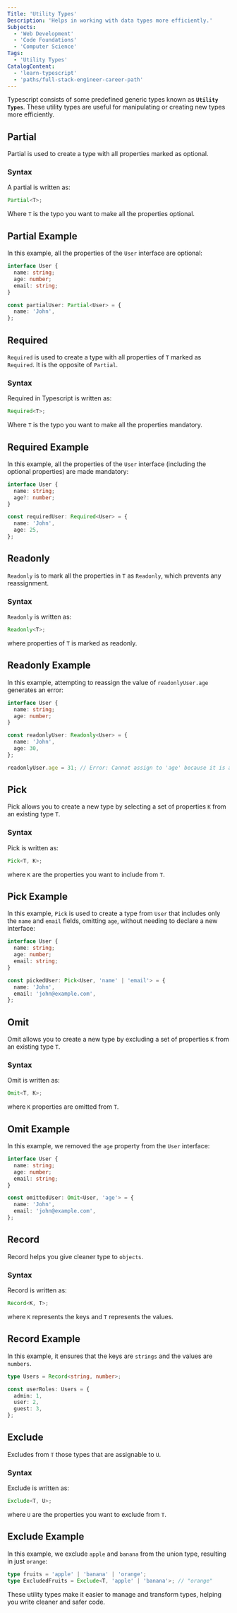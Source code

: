 ```yaml
---
Title: 'Utility Types'
Description: 'Helps in working with data types more efficiently.'
Subjects:
  - 'Web Development'
  - 'Code Foundations'
  - 'Computer Science'
Tags:
  - 'Utility Types'
CatalogContent:
  - 'learn-typescript'
  - 'paths/full-stack-engineer-career-path'
---
```


Typescript consists of some predefined generic types known as **`Utility Types`**. These utility types are useful for manipulating or creating new types more efficiently. 

## Partial

Partial is used to create a type with all properties marked as optional.

### Syntax

A partial is written as:

```ts
Partial<T>;
```

Where `T` is the typo you want to make all the properties optional.

## Partial Example

In this example, all the properties of the `User` interface are optional:

```ts
interface User {
  name: string;
  age: number;
  email: string;
}

const partialUser: Partial<User> = {
  name: 'John',
};
```

## Required

`Required` is used to create a type with all properties of `T` marked as `Required`. It is the opposite of `Partial`.

### Syntax

Required in Typescript is written as:

```ts
Required<T>;
```

Where `T` is the typo you want to make all the properties mandatory.

## Required Example

In this example, all the properties of the `User` interface (including the optional properties) are made mandatory:

```ts
interface User {
  name: string;
  age?: number;
}

const requiredUser: Required<User> = {
  name: 'John',
  age: 25,
};
```

## Readonly

`Readonly` is to mark all the properties in `T` as `Readonly`, which prevents any reassignment.

### Syntax

`Readonly` is written as:

```ts
Readonly<T>;
```

where properties of `T` is marked as readonly.

## Readonly Example

In this example, attempting to reassign the value of `readonlyUser.age` generates an error:

```ts
interface User {
  name: string;
  age: number;
}

const readonlyUser: Readonly<User> = {
  name: 'John',
  age: 30,
};

readonlyUser.age = 31; // Error: Cannot assign to 'age' because it is a read-only property.
```

## Pick

Pick allows you to create a new type by selecting a set of properties `K` from an existing type `T`.

### Syntax

Pick is written as:

```ts
Pick<T, K>;
```

where `K` are the properties you want to include from `T`.

## Pick Example

In this example, `Pick` is used to create a type from `User` that includes only the `name` and `email` fields, omitting `age`, without needing to declare a new interface:

```ts
interface User {
  name: string;
  age: number;
  email: string;
}

const pickedUser: Pick<User, 'name' | 'email'> = {
  name: 'John',
  email: 'john@example.com',
};
```

## Omit

Omit allows you to create a new type by excluding a set of properties `K` from an existing type `T`.

### Syntax

Omit is written as:

```ts
Omit<T, K>;
```

where `K` properties are omitted from `T`.

## Omit Example

In this example, we removed the `age` property from the `User` interface:

```ts
interface User {
  name: string;
  age: number;
  email: string;
}

const omittedUser: Omit<User, 'age'> = {
  name: 'John',
  email: 'john@example.com',
};
```

## Record

Record helps you give cleaner type to `objects`.

### Syntax

Record is written as:

```ts
Record<K, T>;
```

where `K` represents the keys and `T` represents the values.

## Record Example

In this example, it ensures that the keys are `strings` and the values are `numbers`.

```ts
type Users = Record<string, number>;

const userRoles: Users = {
  admin: 1,
  user: 2,
  guest: 3,
};
```

## Exclude

Excludes from `T` those types that are assignable to `U`.

### Syntax

Exclude is written as:

```ts
Exclude<T, U>;
```

where `U` are the properties you want to exclude from `T`.

## Exclude Example

In this example, we exclude `apple` and `banana` from the union type, resulting in just `orange`:

```ts
type fruits = 'apple' | 'banana' | 'orange';
type ExcludedFruits = Exclude<T, 'apple' | 'banana'>; // "orange"
```

These utility types make it easier to manage and transform types, helping you write cleaner and safer code.
